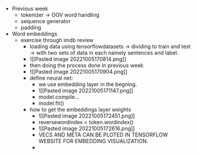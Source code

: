 - Previous week
	- tokenizer -> OOV word handling
	- sequence generator
	- padding
- Word embeddings
	- exercise through imdb review
		- loading data using tensorflowdatasets -> dividing to train and test -> with two sets of data in each namely sentences and label.
		- ![[Pasted image 20221005170814.png]]
		- then doing the process done in previous week 
		- ![[Pasted image 20221005170904.png]]
		- define neural net:
			- we use embedding layer in the begning.
			- ![[Pasted image 20221005171147.png]]
			- model.compile...
			- model.fit()
		- how to get the embeddings layer weights
			- ![[Pasted image 20221005172451.png]]
			- reversewordindex = token.wordindex()
			- ![[Pasted image 20221005172616.png]]
			- VECS AND META CAN BE PLOTED IN TENSORFLOW WEBSITE FOR EMBEDDING VISUALIZATION.
			- 